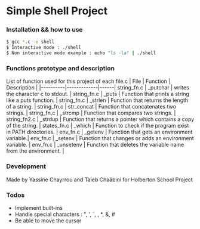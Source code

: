 # Simple Shell Project 

### Installation && how to use

```sh
$ gcc *.c -o shell
$ Interactive mode : ./shell
$ Non interactive mode example : echo "ls -la" | ./shell
```

### Functions prototype and description

List of function used for this project of each file.c
| File | Function | Description | 
|----------|-------------|------| 
string\_fn.c | \_putchar | writes the character c to stdout. |
string\_fn.c | \_puts | Function that prints a string like a puts function. |
string\_fn.c | \_strlen | Function that returns the length of a string. |
string\_fn.c | str\_concat | Function that concatenates two strings. |
string\_fn.c | \_strcmp | Function that compares two strings. |
string\_fn2.c | \_strdup | Function that returns a pointer which contains a copy of the string. |
states\_fn.c | \_which | Function to check if the program exist in PATH directories. |
env\_fn.c | \_getenv | Function that gets an environment variable.|
env\_fn.c | \_setenv | Function that changes or adds an environment variable. |
env\_fn.c | \_unsetenv | Function that deletes the variable name from the environment. |



### Development

Made by Yassine Chayrrou and Taieb Chaâbini for Holberton School Project

### Todos
- Implement built-ins
- Handle special characters : ", ', `, \, *, &, #
- Be able to move the cursor
